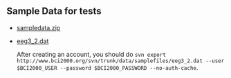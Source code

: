 ## Sample Data for tests


- [sampledata.zip](http://blackrockmicro.com/wp-content/uploads/2016/06/sampledata.zip)
- [eeg3_2.dat](https://www.bci2000.org/mediawiki/index.php/Programming_Reference:BCI2000_Source_Code)

  After creating an account, you should do `svn export http://www.bci2000.org/svn/trunk/data/samplefiles/eeg3_2.dat --user $BCI2000_USER --password $BCI2000_PASSWORD --no-auth-cache`.
